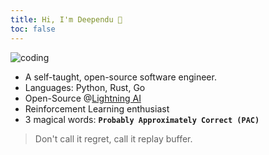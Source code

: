 ```yaml
---
title: Hi, I'm Deependu 🤠
toc: false
---
```



![coding](/assets/coding.webp)

- A self-taught, open-source software engineer.
- Languages: Python, Rust, Go
- Open-Source @[Lightning AI](https://lightning.ai)
- Reinforcement Learning enthusiast
- 3 magical words: **`Probably Approximately Correct (PAC)`**

> Don't call it regret, call it replay buffer.
